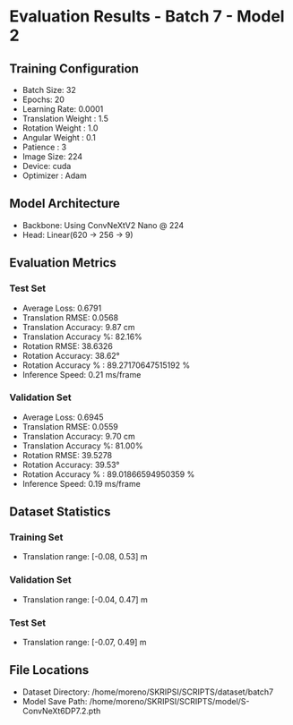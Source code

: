 # Evaluation Results - Batch 7 - Model 2

## Training Configuration
- Batch Size: 32
- Epochs: 20
- Learning Rate: 0.0001
- Translation Weight : 1.5
- Rotation Weight : 1.0
- Angular Weight : 0.1
- Patience : 3
- Image Size: 224
- Device: cuda
- Optimizer : Adam

## Model Architecture
- Backbone: Using ConvNeXtV2 Nano @ 224
- Head: Linear(620 -> 256 -> 9)

## Evaluation Metrics

### Test Set
- Average Loss: 0.6791
- Translation RMSE: 0.0568
- Translation Accuracy: 9.87 cm
- Translation Accuracy %: 82.16%
- Rotation RMSE: 38.6326
- Rotation Accuracy: 38.62°
- Rotation Accuracy % : 89.27170647515192 %
- Inference Speed: 0.21 ms/frame

### Validation Set
- Average Loss: 0.6945
- Translation RMSE: 0.0559
- Translation Accuracy: 9.70 cm
- Translation Accuracy %: 81.00%
- Rotation RMSE: 39.5278
- Rotation Accuracy: 39.53°
- Rotation Accuracy % : 89.01866594950359 %
- Inference Speed: 0.19 ms/frame

## Dataset Statistics
### Training Set
- Translation range: [-0.08, 0.53] m

### Validation Set
- Translation range: [-0.04, 0.47] m

### Test Set
- Translation range: [-0.07, 0.49] m

## File Locations
- Dataset Directory: /home/moreno/SKRIPSI/SCRIPTS/dataset/batch7
- Model Save Path: /home/moreno/SKRIPSI/SCRIPTS/model/S-ConvNeXt6DP7.2.pth
